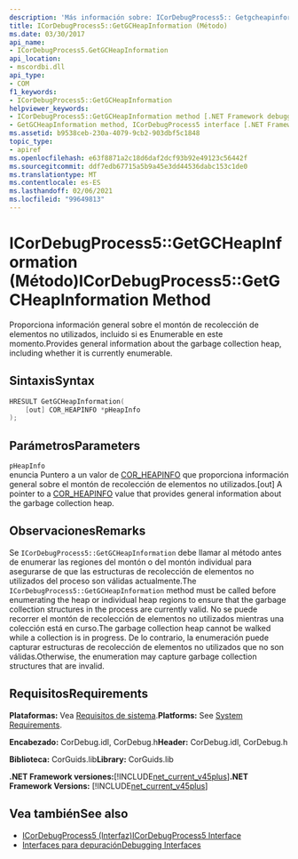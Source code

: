 ```yaml
---
description: 'Más información sobre: ICorDebugProcess5:: Getgcheapinformation ((método)'
title: ICorDebugProcess5::GetGCHeapInformation (Método)
ms.date: 03/30/2017
api_name:
- ICorDebugProcess5.GetGCHeapInformation
api_location:
- mscordbi.dll
api_type:
- COM
f1_keywords:
- ICorDebugProcess5::GetGCHeapInformation
helpviewer_keywords:
- ICorDebugProcess5::GetGCHeapInformation method [.NET Framework debugging]
- GetGCHeapInformation method, ICorDebugProcess5 interface [.NET Framework debugging]
ms.assetid: b9538ceb-230a-4079-9cb2-903dbf5c1848
topic_type:
- apiref
ms.openlocfilehash: e63f8871a2c18d6daf2dcf93b92e49123c56442f
ms.sourcegitcommit: ddf7edb67715a5b9a45e3dd44536dabc153c1de0
ms.translationtype: MT
ms.contentlocale: es-ES
ms.lasthandoff: 02/06/2021
ms.locfileid: "99649813"
---
```

# <a name="icordebugprocess5getgcheapinformation-method"></a><span data-ttu-id="e2b8e-103">ICorDebugProcess5::GetGCHeapInformation (Método)</span><span class="sxs-lookup"><span data-stu-id="e2b8e-103">ICorDebugProcess5::GetGCHeapInformation Method</span></span>

<span data-ttu-id="e2b8e-104">Proporciona información general sobre el montón de recolección de elementos no utilizados, incluido si es Enumerable en este momento.</span><span class="sxs-lookup"><span data-stu-id="e2b8e-104">Provides general information about the garbage collection heap, including whether it is currently enumerable.</span></span>  
  
## <a name="syntax"></a><span data-ttu-id="e2b8e-105">Sintaxis</span><span class="sxs-lookup"><span data-stu-id="e2b8e-105">Syntax</span></span>  
  
```cpp  
HRESULT GetGCHeapInformation(  
    [out] COR_HEAPINFO *pHeapInfo  
);  
```  
  
## <a name="parameters"></a><span data-ttu-id="e2b8e-106">Parámetros</span><span class="sxs-lookup"><span data-stu-id="e2b8e-106">Parameters</span></span>  

 `pHeapInfo`  
 <span data-ttu-id="e2b8e-107">enuncia Puntero a un valor de [COR_HEAPINFO](cor-heapinfo-structure.md) que proporciona información general sobre el montón de recolección de elementos no utilizados.</span><span class="sxs-lookup"><span data-stu-id="e2b8e-107">[out] A pointer to a [COR_HEAPINFO](cor-heapinfo-structure.md) value that provides general information about the garbage collection heap.</span></span>  
  
## <a name="remarks"></a><span data-ttu-id="e2b8e-108">Observaciones</span><span class="sxs-lookup"><span data-stu-id="e2b8e-108">Remarks</span></span>  

 <span data-ttu-id="e2b8e-109">Se `ICorDebugProcess5::GetGCHeapInformation` debe llamar al método antes de enumerar las regiones del montón o del montón individual para asegurarse de que las estructuras de recolección de elementos no utilizados del proceso son válidas actualmente.</span><span class="sxs-lookup"><span data-stu-id="e2b8e-109">The `ICorDebugProcess5::GetGCHeapInformation` method must be called before enumerating the heap or individual heap regions to ensure that the garbage collection structures in the process are currently valid.</span></span> <span data-ttu-id="e2b8e-110">No se puede recorrer el montón de recolección de elementos no utilizados mientras una colección está en curso.</span><span class="sxs-lookup"><span data-stu-id="e2b8e-110">The garbage collection heap cannot be walked while a collection is in progress.</span></span> <span data-ttu-id="e2b8e-111">De lo contrario, la enumeración puede capturar estructuras de recolección de elementos no utilizados que no son válidas.</span><span class="sxs-lookup"><span data-stu-id="e2b8e-111">Otherwise, the enumeration may capture garbage collection structures that are invalid.</span></span>  
  
## <a name="requirements"></a><span data-ttu-id="e2b8e-112">Requisitos</span><span class="sxs-lookup"><span data-stu-id="e2b8e-112">Requirements</span></span>  

 <span data-ttu-id="e2b8e-113">**Plataformas:** Vea [Requisitos de sistema](../../get-started/system-requirements.md).</span><span class="sxs-lookup"><span data-stu-id="e2b8e-113">**Platforms:** See [System Requirements](../../get-started/system-requirements.md).</span></span>  
  
 <span data-ttu-id="e2b8e-114">**Encabezado:** CorDebug.idl, CorDebug.h</span><span class="sxs-lookup"><span data-stu-id="e2b8e-114">**Header:** CorDebug.idl, CorDebug.h</span></span>  
  
 <span data-ttu-id="e2b8e-115">**Biblioteca:** CorGuids.lib</span><span class="sxs-lookup"><span data-stu-id="e2b8e-115">**Library:** CorGuids.lib</span></span>  
  
 <span data-ttu-id="e2b8e-116">**.NET Framework versiones:**[!INCLUDE[net_current_v45plus](../../../../includes/net-current-v45plus-md.md)]</span><span class="sxs-lookup"><span data-stu-id="e2b8e-116">**.NET Framework Versions:** [!INCLUDE[net_current_v45plus](../../../../includes/net-current-v45plus-md.md)]</span></span>  
  
## <a name="see-also"></a><span data-ttu-id="e2b8e-117">Vea también</span><span class="sxs-lookup"><span data-stu-id="e2b8e-117">See also</span></span>

- [<span data-ttu-id="e2b8e-118">ICorDebugProcess5 (Interfaz)</span><span class="sxs-lookup"><span data-stu-id="e2b8e-118">ICorDebugProcess5 Interface</span></span>](icordebugprocess5-interface.md)
- [<span data-ttu-id="e2b8e-119">Interfaces para depuración</span><span class="sxs-lookup"><span data-stu-id="e2b8e-119">Debugging Interfaces</span></span>](debugging-interfaces.md)
